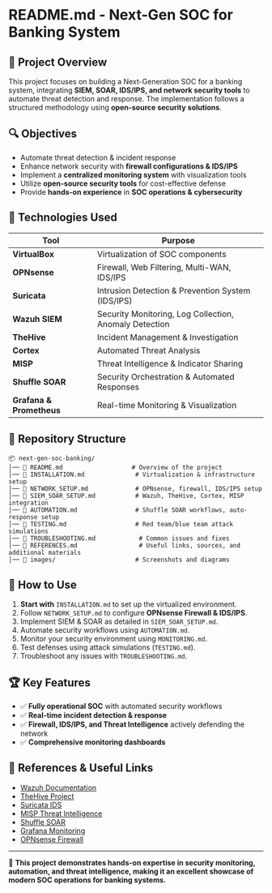 # README.md - Next-Gen SOC for Banking System

## 📌 Project Overview
This project focuses on building a Next-Generation SOC for a banking system, integrating **SIEM, SOAR, IDS/IPS, and network security tools** to automate threat detection and response. The implementation follows a structured methodology using **open-source security solutions**.

## 🔍 Objectives
- Automate threat detection & incident response
- Enhance network security with **firewall configurations & IDS/IPS**
- Implement a **centralized monitoring system** with visualization tools
- Utilize **open-source security tools** for cost-effective defense
- Provide **hands-on experience** in **SOC operations & cybersecurity**

## 🚀 Technologies Used
| Tool           | Purpose |
|---------------|--------------------------------------------------|
| **VirtualBox** | Virtualization of SOC components |
| **OPNsense**   | Firewall, Web Filtering, Multi-WAN, IDS/IPS |
| **Suricata**   | Intrusion Detection & Prevention System (IDS/IPS) |
| **Wazuh SIEM** | Security Monitoring, Log Collection, Anomaly Detection |
| **TheHive**    | Incident Management & Investigation |
| **Cortex**     | Automated Threat Analysis |
| **MISP**       | Threat Intelligence & Indicator Sharing |
| **Shuffle SOAR** | Security Orchestration & Automated Responses |
| **Grafana & Prometheus** | Real-time Monitoring & Visualization |

## 📂 Repository Structure
```
📦 next-gen-soc-banking/
│── 📜 README.md                   # Overview of the project
│── 📜 INSTALLATION.md              # Virtualization & infrastructure setup
│── 📜 NETWORK_SETUP.md             # OPNsense, firewall, IDS/IPS setup
│── 📜 SIEM_SOAR_SETUP.md           # Wazuh, TheHive, Cortex, MISP integration
│── 📜 AUTOMATION.md                # Shuffle SOAR workflows, auto-response setup
│── 📜 TESTING.md                   # Red team/blue team attack simulations
│── 📜 TROUBLESHOOTING.md            # Common issues and fixes
│── 📜 REFERENCES.md                 # Useful links, sources, and additional materials
│── 📁 images/                      # Screenshots and diagrams

```

## 📖 How to Use
1. **Start with** `INSTALLATION.md` to set up the virtualized environment.
2. Follow `NETWORK_SETUP.md` to configure **OPNsense Firewall & IDS/IPS**.
3. Implement SIEM & SOAR as detailed in `SIEM_SOAR_SETUP.md`.
4. Automate security workflows using `AUTOMATION.md`.
5. Monitor your security environment using `MONITORING.md`.
6. Test defenses using attack simulations (`TESTING.md`).
7. Troubleshoot any issues with `TROUBLESHOOTING.md`.

## 🏆 Key Features
- ✅ **Fully operational SOC** with automated security workflows
- ✅ **Real-time incident detection & response**
- ✅ **Firewall, IDS/IPS, and Threat Intelligence** actively defending the network
- ✅ **Comprehensive monitoring dashboards**

## 🔗 References & Useful Links
- [Wazuh Documentation](https://documentation.wazuh.com/)
- [TheHive Project](https://thehive-project.org/)
- [Suricata IDS](https://suricata-ids.org/)
- [MISP Threat Intelligence](https://www.misp-project.org/)
- [Shuffle SOAR](https://shuffler.io/)
- [Grafana Monitoring](https://grafana.com/)
- [OPNsense Firewall](https://opnsense.org/)

---
🚀 **This project demonstrates hands-on expertise in security monitoring, automation, and threat intelligence, making it an excellent showcase of modern SOC operations for banking systems.**
